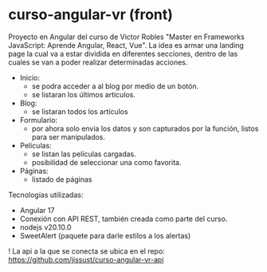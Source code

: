 # curso-angular-vr (front)

Proyecto en Angular del curso de Victor Robles "Master en Frameworks JavaScript: Aprende Angular, React, Vue".
La idea es armar una landing page la cual va a estar dividida en diferentes secciones, 
dentro de las cuales se van a poder realizar determinadas acciones.

* Inicio: 
    * se podra acceder a al blog por medio de un botón.
    * se listaran los últimos articulos.
* Blog: 
    * se listaran todos los artículos
* Formulario:
    * por ahora solo envia los datos y son capturados por la función, listos para ser manipulados.
* Peliculas: 
    * se listan las películas cargadas.
    * posibilidad de seleccionar una como favorita.
* Páginas:
    * listado de páginas

Tecnologías utilizadas:
* Angular 17
* Conexión con API REST, también creada como parte del curso. 
* nodejs v20.10.0
* SweetAlert (paquete para darle estilos a los alertas)

! La api a la que se conecta se ubica en el repo: https://github.com/jissust/curso-angular-vr-api    

    
    
    

